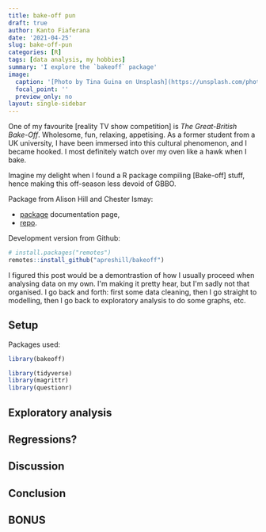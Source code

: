 ```yaml
---
title: bake-off pun
draft: true
author: Kanto Fiaferana
date: '2021-04-25'
slug: bake-off-pun
categories: [R]
tags: [data analysis, my hobbies]
summary: 'I explore the `bakeoff` package'
image:
  caption: '[Photo by Tina Guina on Unsplash](https://unsplash.com/photos/s8_7AqkzCWY)'
  focal_point: ''
  preview_only: no
layout: single-sidebar
---
```


One of my favourite [reality TV show competition] is _The Great-British Bake-Off_. Wholesome, fun, relaxing, appetising. As a former student from a UK university, I have been immersed into this cultural phenomenon, and I became hooked. I most definitely watch over my oven like a hawk when I bake. 

Imagine my delight when I found a R package compiling [Bake-off] stuff, hence making this off-season less devoid of GBBO.

Package from Alison Hill and Chester Ismay:

* [package](https://bakeoff.netlify.app/index.html) documentation page,
* [repo](https://github.com/apreshill/bakeoff/).

Development version from Github:

```r
# install.packages("remotes")
remotes::install_github("apreshill/bakeoff")
``` 

I figured this post would be a demontrastion of how I usually proceed when analysing data on my own. I'm making it pretty hear, but I'm sadly not that organised. I go back and forth: first some data cleaning, then I go straight to modelling, then I go back to exploratory analysis to do some graphs, etc.

## Setup

Packages used:

```r
library(bakeoff)

library(tidyverse)
library(magrittr)
library(questionr)
```


## Exploratory analysis

## Regressions?

## Discussion

## Conclusion

## BONUS
